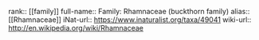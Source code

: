 

rank:: [[family]]
full-name:: Family: Rhamnaceae (buckthorn family)
alias:: [[Rhamnaceae]]
iNat-url:: https://www.inaturalist.org/taxa/49041
wiki-url:: http://en.wikipedia.org/wiki/Rhamnaceae